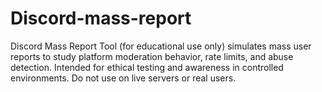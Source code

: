 # Discord-mass-report
Discord Mass Report Tool (for educational use only) simulates mass user reports to study platform moderation behavior, rate limits, and abuse detection. Intended for ethical testing and awareness in controlled environments. Do not use on live servers or real users. 
